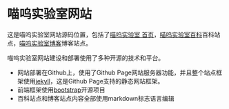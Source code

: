 # 喵呜实验室网站

这是喵呜实验室网站源码位置，包括了[喵呜实验室 首页](http://miaowlabs.github.io/index-cn.html)，[喵呜实验室百科](http://miaowlabs.github.io/wiki.html)百科站点，[喵呜实验室博客](http://miaowlbas.github.io/blog.html)博客站点。

喵呜实验室网站建设和部署使用了多种开源的技术和平台。

* 网站部署在Github上，使用了Github Page网站服务器功能，并且整个站点框架使用[jekyll](http://jekyllrb.com/)，这是Github Page支持的静态网站框架。
* 前端框架使用[bootstrap](https://github.com/twbs/bootstrap)开源项目
* 百科站点和博客站点内容全部使用markdown标志语言编辑